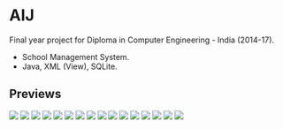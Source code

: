# AIJ

Final year project for Diploma in Computer Engineering - India (2014-17).

- School Management System.
- Java, XML (View), SQLite.

## Previews

![](previews/preview_registration.webp)
![](previews/preview_login.webp)
![](previews/preview_home_screen.webp)
![](previews/preview_home_screen_2.webp)
![](previews/preview_universities.webp)
![](previews/preview_colleges.webp)
![](previews/preview_branches.webp)
![](previews/preview_help_centers.webp)
![](previews/preview_bank_branches.webp)
![](previews/preview_search.webp)
![](previews/preview_about.webp)
![](previews/preview_aij_drawer.webp)
![](previews/preview_aij.webp)
![](previews/preview_courses.webp)
![](previews/preview_info.webp)
![](previews/preview_exit.webp)
